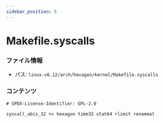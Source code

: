 ```yaml
---
sidebar_position: 9
---
```

# Makefile.syscalls

### ファイル情報

- パス: `linux-v6.12/arch/hexagon/kernel/Makefile.syscalls`

### コンテンツ

```syscalls
# SPDX-License-Identifier: GPL-2.0

syscall_abis_32 += hexagon time32 stat64 rlimit renameat

```
